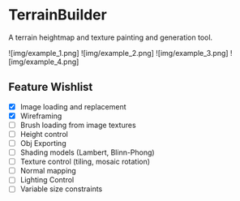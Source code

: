 # TerrainBuilder

A terrain heightmap and texture painting and generation tool. 

![img/example_1.png]
![img/example_2.png]
![img/example_3.png]
![img/example_4.png]

## Feature Wishlist
- [x] Image loading and replacement
- [x] Wireframing
- [ ] Brush loading from image textures
- [ ] Height control
- [ ] Obj Exporting
- [ ] Shading models (Lambert, Blinn-Phong)
- [ ] Texture control (tiling, mosaic rotation)
- [ ] Normal mapping
- [ ] Lighting Control
- [ ] Variable size constraints
